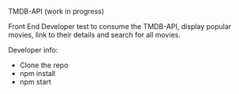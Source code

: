 TMDB-API (work in progress)

Front End Developer test to consume the TMDB-API, display popular movies, link to their details and search for all movies.

Developer info:
- Clone the repo
- npm install
- npm start

